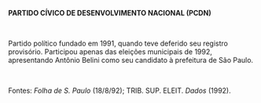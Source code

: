 **PARTIDO CÍVICO DE DESENVOLVIMENTO NACIONAL (PCDN)**

 

Partido político fundado em 1991, quando teve deferido seu registro
provisório. Participou apenas das eleições municipais de 1992,
apresentando Antônio Belini como seu candidato à prefeitura de São
Paulo.

 

Fontes: *Folha de S. Paulo* (18/8/92); TRIB. SUP. ELEIT. *Dados* (1992).

 
